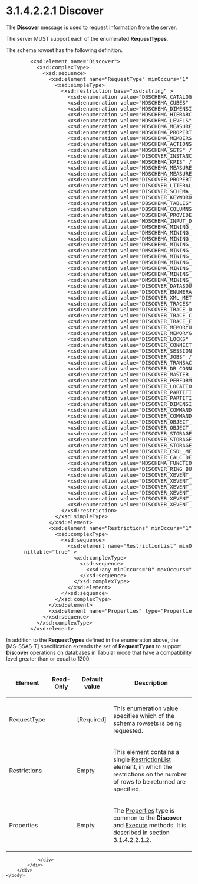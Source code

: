 <html dir="LTR" xmlns:mshelp="http://msdn.microsoft.com/mshelp" xmlns:ddue="http://ddue.schemas.microsoft.com/authoring/2003/5" xmlns:xlink="http://www.w3.org/1999/xlink" xmlns:tool="http://www.microsoft.com/tooltip">
    <head>
        <meta http-equiv="Content-Type" content="text/html; CHARSET=utf-8"></meta>
        <meta name="save" content="history"></meta>
        <title>3.1.4.2.2.1 Discover</title>
        <xml>
            <mshelp:toctitle title="3.1.4.2.2.1 Discover"></mshelp:toctitle>
            <mshelp:rltitle title="[MS-SSAS]: Discover"></mshelp:rltitle>
            <mshelp:keyword index="A" term="b1bb43da-8a61-4ba3-8f27-6816f9bbe0a8"></mshelp:keyword>
            <mshelp:attr name="DCSext.ContentType" value="open specification"></mshelp:attr>
            <mshelp:attr name="AssetID" value="b1bb43da-8a61-4ba3-8f27-6816f9bbe0a8"></mshelp:attr>
            <mshelp:attr name="TopicType" value="kbRef"></mshelp:attr>
            <mshelp:attr name="DCSext.Title" value="[MS-SSAS]: Discover" />
        </xml>
    </head>
    <body>
        <div id="header">
            <h1 class="heading">3.1.4.2.2.1 Discover</h1>
        </div>
        <div id="mainSection">
            <div id="mainBody">
                <div id="allHistory" class="saveHistory"></div>
                <div id="sectionSection0" class="section" name="collapseableSection">
                    

<p>The <b>Discover</b> message is used to request information
from the server.</p>

<p>The server MUST support each of the enumerated <b>RequestTypes</b>.</p>

<p>The schema rowset has the following definition.</p>

<dl>
<dd>
<div><pre>   &lt;xsd:element name=&quot;Discover&quot;&gt;
     &lt;xsd:complexType&gt;
       &lt;xsd:sequence&gt;
         &lt;xsd:element name=&quot;RequestType&quot; minOccurs=&quot;1&quot; maxOccurs=&quot;1&quot; &gt;
           &lt;xsd:simpleType&gt;
             &lt;xsd:restriction base=&quot;xsd:string&quot; &gt;
               &lt;xsd:enumeration value=&quot;DBSCHEMA_CATALOGS&quot; /&gt;
               &lt;xsd:enumeration value=&quot;MDSCHEMA_CUBES&quot; /&gt;
               &lt;xsd:enumeration value=&quot;MDSCHEMA_DIMENSIONS&quot; /&gt;
               &lt;xsd:enumeration value=&quot;MDSCHEMA_HIERARCHIES&quot; /&gt;
               &lt;xsd:enumeration value=&quot;MDSCHEMA_LEVELS&quot; /&gt;
               &lt;xsd:enumeration value=&quot;MDSCHEMA_MEASURES&quot; /&gt;
               &lt;xsd:enumeration value=&quot;MDSCHEMA_PROPERTIES&quot; /&gt;
               &lt;xsd:enumeration value=&quot;MDSCHEMA_MEMBERS&quot; /&gt;
               &lt;xsd:enumeration value=&quot;MDSCHEMA_ACTIONS&quot; /&gt;
               &lt;xsd:enumeration value=&quot;MDSCHEMA_SETS&quot; /&gt;
               &lt;xsd:enumeration value=&quot;DISCOVER_INSTANCES&quot; /&gt;
               &lt;xsd:enumeration value=&quot;MDSCHEMA_KPIS&quot; /&gt;
               &lt;xsd:enumeration value=&quot;MDSCHEMA_MEASUREGROUPS&quot; /&gt;
               &lt;xsd:enumeration value=&quot;MDSCHEMA_MEASUREGROUP_DIMENSIONS&quot; /&gt;
               &lt;xsd:enumeration value=&quot;DISCOVER_PROPERTIES&quot; /&gt;
               &lt;xsd:enumeration value=&quot;DISCOVER_LITERALS&quot; /&gt;
               &lt;xsd:enumeration value=&quot;DISCOVER_SCHEMA_ROWSETS&quot; /&gt;
               &lt;xsd:enumeration value=&quot;DISCOVER_KEYWORDS&quot; /&gt;
               &lt;xsd:enumeration value=&quot;DBSCHEMA_TABLES&quot; /&gt;
               &lt;xsd:enumeration value=&quot;DBSCHEMA_COLUMNS&quot; /&gt;
               &lt;xsd:enumeration value=&quot;DBSCHEMA_PROVIDER_TYPES&quot; /&gt;
               &lt;xsd:enumeration value=&quot;MDSCHEMA_INPUT_DATASOURCES&quot; /&gt;
               &lt;xsd:enumeration value=&quot;DMSCHEMA_MINING_SERVICES&quot; /&gt;
               &lt;xsd:enumeration value=&quot;DMSCHEMA_MINING_SERVICE_PARAMETERS&quot; /&gt;
               &lt;xsd:enumeration value=&quot;DMSCHEMA_MINING_FUNCTIONS&quot; /&gt;
               &lt;xsd:enumeration value=&quot;DMSCHEMA_MINING_MODEL_CONTENT&quot; /&gt;
               &lt;xsd:enumeration value=&quot;DMSCHEMA_MINING_MODEL_XML&quot; /&gt;
               &lt;xsd:enumeration value=&quot;DMSCHEMA_MINING_MODEL_CONTENT_PMML&quot; /&gt;
               &lt;xsd:enumeration value=&quot;DMSCHEMA_MINING_MODELS&quot; /&gt;
               &lt;xsd:enumeration value=&quot;DMSCHEMA_MINING_COLUMNS&quot; /&gt;
               &lt;xsd:enumeration value=&quot;DMSCHEMA_MINING_STRUCTURES&quot; /&gt;
               &lt;xsd:enumeration value=&quot;DMSCHEMA_MINING_STRUCTURE_COLUMNS&quot; /&gt;
               &lt;xsd:enumeration value=&quot;DISCOVER_DATASOURCES&quot; /&gt;
               &lt;xsd:enumeration value=&quot;DISCOVER_ENUMERATORS&quot; /&gt;
               &lt;xsd:enumeration value=&quot;DISCOVER_XML_METADATA&quot; /&gt;
               &lt;xsd:enumeration value=&quot;DISCOVER_TRACES&quot; /&gt;
               &lt;xsd:enumeration value=&quot;DISCOVER_TRACE_DEFINITION_PROVIDERINFO&quot; /&gt;
               &lt;xsd:enumeration value=&quot;DISCOVER_TRACE_COLUMNS&quot; /&gt;
               &lt;xsd:enumeration value=&quot;DISCOVER_TRACE_EVENT_CATEGORIES&quot; /&gt;
               &lt;xsd:enumeration value=&quot;DISCOVER_MEMORYUSAGE&quot; /&gt;
               &lt;xsd:enumeration value=&quot;DISCOVER_MEMORYGRANT&quot; /&gt;
               &lt;xsd:enumeration value=&quot;DISCOVER_LOCKS&quot; /&gt;
               &lt;xsd:enumeration value=&quot;DISCOVER_CONNECTIONS&quot; /&gt;
               &lt;xsd:enumeration value=&quot;DISCOVER_SESSIONS&quot; /&gt;
               &lt;xsd:enumeration value=&quot;DISCOVER_JOBS&quot; /&gt;
               &lt;xsd:enumeration value=&quot;DISCOVER_TRANSACTIONS&quot; /&gt;
               &lt;xsd:enumeration value=&quot;DISCOVER_DB_CONNECTIONS&quot; /&gt;
               &lt;xsd:enumeration value=&quot;DISCOVER_MASTER_KEY&quot; /&gt;
               &lt;xsd:enumeration value=&quot;DISCOVER_PERFORMANCE_COUNTERS&quot; /&gt;
               &lt;xsd:enumeration value=&quot;DISCOVER_LOCATIONS&quot; /&gt;
               &lt;xsd:enumeration value=&quot;DISCOVER_PARTITION_DIMENSION_STAT&quot; /&gt;
               &lt;xsd:enumeration value=&quot;DISCOVER_PARTITION_STAT&quot; /&gt;
               &lt;xsd:enumeration value=&quot;DISCOVER_DIMENSION_STAT&quot; /&gt;
               &lt;xsd:enumeration value=&quot;DISCOVER_COMMANDS&quot; /&gt;
               &lt;xsd:enumeration value=&quot;DISCOVER_COMMAND_OBJECTS&quot; /&gt;
               &lt;xsd:enumeration value=&quot;DISCOVER_OBJECT_ACTIVITY&quot; /&gt;
               &lt;xsd:enumeration value=&quot;DISCOVER_OBJECT_MEMORY_USAGE&quot; /&gt;
               &lt;xsd:enumeration value=&quot;DISCOVER_STORAGE_TABLES&quot; /&gt;
               &lt;xsd:enumeration value=&quot;DISCOVER_STORAGE_TABLE_COLUMNS&quot; /&gt;
               &lt;xsd:enumeration value=&quot;DISCOVER_STORAGE_TABLE_COLUMN_SEGMENTS&quot; /&gt;
               &lt;xsd:enumeration value=&quot;DISCOVER_CSDL_METADATA&quot; /&gt;
               &lt;xsd:enumeration value=&quot;DISCOVER_CALC_DEPENDENCY&quot; /&gt;
               &lt;xsd:enumeration value=&quot;MDSCHEMA_FUNCTIONS&quot; /&gt;
               &lt;xsd:enumeration value=&quot;DISCOVER_RING_BUFFERS&quot; /&gt;
               &lt;xsd:enumeration value=&quot;DISCOVER_XEVENT_TRACE_DEFINITION&quot; /&gt;
               &lt;xsd:enumeration value=&quot;DISCOVER_XEVENT_PACKAGES&quot; /&gt;
               &lt;xsd:enumeration value=&quot;DISCOVER_XEVENT_OBJECTS&quot; /&gt;
               &lt;xsd:enumeration value=&quot;DISCOVER_XEVENT_OBJECT_COLUMNS&quot; /&gt;
               &lt;xsd:enumeration value=&quot;DISCOVER_XEVENT_SESSIONS&quot; /&gt;
               &lt;xsd:enumeration value=&quot;DISCOVER_XEVENT_SESSION_TARGETS&quot; /&gt;
             &lt;/xsd:restriction&gt;
           &lt;/xsd:simpleType&gt;
         &lt;/xsd:element&gt;
         &lt;xsd:element name=&quot;Restrictions&quot; minOccurs=&quot;1&quot; maxOccurs=&quot;1&quot;&gt;
           &lt;xsd:complexType&gt;
             &lt;xsd:sequence&gt;
               &lt;xsd:element name=&quot;RestrictionList&quot; minOccurs=&quot;0&quot; maxOccurs=&quot;1&quot; 
 nillable=&quot;true&quot; &gt;
                 &lt;xsd:complexType&gt;
                   &lt;xsd:sequence&gt;
                     &lt;xsd:any minOccurs=&quot;0&quot; maxOccurs=&quot;unbounded&quot; /&gt;
                   &lt;/xsd:sequence&gt;
                 &lt;/xsd:complexType&gt;
               &lt;/xsd:element&gt;
             &lt;/xsd:sequence&gt;
           &lt;/xsd:complexType&gt;
         &lt;/xsd:element&gt;
         &lt;xsd:element name=&quot;Properties&quot; type=&quot;Properties&quot; /&gt;
       &lt;/xsd:sequence&gt;
     &lt;/xsd:complexType&gt;
   &lt;/xsd:element&gt;
</pre></div>
</dd></dl>

<p>In addition to the <b>RequestTypes</b> defined in the
enumeration above, the <mshelp:link keywords="f85cd3b9-690c-4bc7-a1f0-a854d7daecd8" tabindex="0">[MS-SSAS-T]</mshelp:link>
specification extends the set of <b>RequestTypes</b> to support <b>Discover</b>
operations on databases in Tabular mode that have a compatibility level greater
than or equal to 1200.</p>

<table>
 <thead>
  <tr>
   <th>
   <p>Element</p>
   </th>
   <th>
   <p>Read-Only</p>
   </th>
   <th>
   <p>Default value</p>
   </th>
   <th>
   <p>Description</p>
   </th>
  </tr>
 </thead>
 <tr>
  <td>
  <p>RequestType</p>
  </td>
  <td>
  <p> </p>
  </td>
  <td>
  <p>[Required]</p>
  </td>
  <td>
  <p>This enumeration value specifies which of the schema
  rowsets is being requested.</p>
  </td>
 </tr>
 <tr>
  <td>
  <p>Restrictions</p>
  </td>
  <td>
  <p> </p>
  </td>
  <td>
  <p>Empty</p>
  </td>
  <td>
  <p>This element contains a single <a href="0a90aca9-79b5-4797-a559-2ec7417d000c.htm">RestrictionList</a> element,
  in which the restrictions on the number of rows to be returned are specified.</p>
  </td>
 </tr>
 <tr>
  <td>
  <p>Properties</p>
  </td>
  <td>
  <p> </p>
  </td>
  <td>
  <p>Empty</p>
  </td>
  <td>
  <p>The <a href="1908a118-f915-43dc-98f1-7d816f4f5215.htm">Properties</a>
  type is common to the <b>Discover</b> and <a href="d4fc7522-6b6a-4716-b90b-61d39843911d.htm">Execute</a> methods. It is
  described in section 3.1.4.2.2.1.2.</p>
  </td>
 </tr>
</table>

<p> </p>


                </div>
            </div>
        </div>
    </body>
</html>